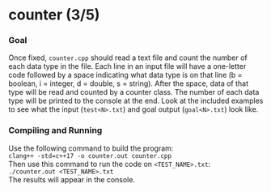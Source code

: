 # counter (3/5)
### Goal
Once fixed, `counter.cpp` should read a text file and count the number of each data type in the file. Each line in an input file will have a one-letter code followed by a space indicating what data type is on that line (b = boolean, i = integer, d = double, s = string). After the space, data of that type will be read and counted by a counter class. The number of each data type will be printed to the console at the end. Look at the included examples to see what the input (`test<N>.txt`) and goal output (`goal<N>.txt`) look like.
### Compiling and Running
Use the following command to build the program:\
`clang++ -std=c++17 -o counter.out counter.cpp`\
Then use this command to run the code on `<TEST_NAME>.txt`:\
`./counter.out <TEST_NAME>.txt`\
The results will appear in the console.